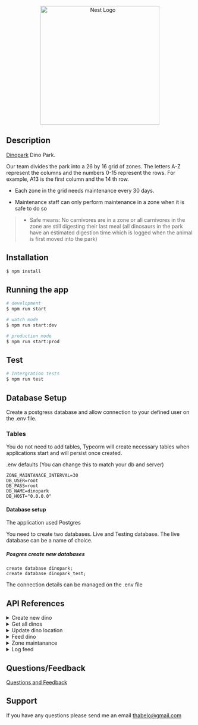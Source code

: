 <p align="center">
  <a href="http://bluelink.co.za:3000/apidoc/" target="blank"><img src="https://miro.medium.com/max/1400/0*jwIPb4cdMgMSVIKt" width="320" alt="Nest Logo" /></a>
</p>

## Description

[Dinopark](http://bluelink.co.za:3000/apidoc) Dino Park.

Our team divides the park into a 26 by 16 grid of zones. The letters A-Z represent the
columns and the numbers 0-15 represent the rows. For example, A13 is the first column and
the 14 th row.

* Each zone in the grid needs maintenance every 30 days.

* Maintenance staff can only perform maintenance in a zone when it is safe to do so

> * Safe means: No carnivores are in a zone or all carnivores in the zone are still
digesting their last meal (all dinosaurs in the park have an estimated digestion time
which is logged when the animal is first moved into the park)


## Installation

```bash
$ npm install
```

## Running the app

```bash
# development
$ npm run start

# watch mode
$ npm run start:dev

# production mode
$ npm run start:prod
```

## Test

```bash
# Intergration tests
$ npm run test
```
## Database Setup
Create a postgress database and allow connection to your defined user on the .env file.

### Tables
You do not need to add tables, Typeorm will create necessary tables when applications start and will persist once created.

.env defaults (You can change this to match your db and server)
```
ZONE_MAINTANACE_INTERVAL=30
DB_USER=root
DB_PASS=root
DB_NAME=dinopark
DB_HOST="0.0.0.0"
```

#### Database setup

The application used Postgres

You need to create two databases. Live and Testing database. The live database can be a name of choice.

##### Posgres create new databases
```
create database dinopark;
create database dinopark_test;
```
The connection details can be managed on the .env file

## API References 

<details>
  <summary>Create new dino</summary>
  
##### Request

```
curl -X 'POST' \
  'http://0.0.0.0:3000/api/dinos' \
  -H 'accept: application/json' \
  -H 'Content-Type: application/json' \
  -d '
  {
    "name": "McGroggity Test 1",
    "species": "Tyrannosaurus Test 1",
    "gender": "male",
    "digestion_period_in_hours": 2,
    "herbivore": false,
    "location": "A3",
    "park_id": 1
  }'
```

#### Response body
```
{
  "id": 1,
  "name": "McGroggity Test 1",
  "species": "Tyrannosaurus Test 1",
  "gender": "male",
  "digestion_period_in_hours": 2,
  "herbivore": false,
  "location": "A3",
  "park_id": 1,
  "kind": "dino_added"
}
```
</details>

<details>
  <summary>Get all dinos</summary>

#### Request
```
curl -X 'GET' \
  'http://0.0.0.0:3000/api/dinos' \
  -H 'accept: application/json'
```

#### Response
```
[
  {
    "id": 1,
    "name": "McGroggity Test 1",
    "species": "Tyrannosaurus Test 1",
    "gender": "male",
    "digestion_period_in_hours": 2,
    "herbivore": false,
    "location": "A3",
    "park_id": 1
  },
  {
    "id": 2,
    "name": "McGroggity Test 2",
    "species": "Tyrannosaurus Test 2",
    "gender": "male",
    "digestion_period_in_hours": 2,
    "herbivore": false,
    "location": "A3",
    "park_id": 1
  }
]
```
</details>
  
<details>
  <summary>Update dino location</summary>

#### Request
```
curl -X 'PATCH' \
  'http://0.0.0.0:3000/api/dinos/25' \
  -H 'accept: application/json' \
  -H 'Content-Type: application/json' \
  -d '{
  "location": "A0",
  "park_id": 1
}'
```
  
#### Response
```
{
  "location": "A0",
  "park_id": 1,
  "kind": "dino_location_updated",
  "dinosaur_id": 25,
  "time": "2021-10-15T03:26:39.898Z"
}
```
</details>

<details>
  <summary>Feed dino</summary>

#### Request 
```
curl -X 'PATCH' \
  'http://0.0.0.0:3000/api/dinos/feed/25' \
  -H 'accept: application/json'
```
  
#### Response
```
{
  "location": "A0",
  "park_id": 1,
  "kind": "dino_fed",
  "dinosaur_id": 25,
  "time": "2021-10-15T03:28:07.577Z"
}
```
</details>

<details>
  <summary>Zone maintanance</summary>

#### Request
```
curl -X 'POST' \
  'http://0.0.0.0:3000/api/dinos/maintanance' \
  -H 'accept: */*' \
  -H 'Content-Type: application/json' \
  -d '{
  "location": "A0",
  "park_id": 1
}'
```

#### Response
```
{
  "location": "A0",
  "park_id": 1,
  "kind": "maintenance_performed",
  "time": "2021-10-15T03:31:20.212Z"
}
```
</details>

<details>
  <summary>Log feed </summary>

#### Request
```
curl -X 'GET' \
  'http://0.0.0.0:3000/api/logs/feed' \
  -H 'accept: */*'
```

#### Response
```
[
  {
    "name": "McGroggity Test 1",
    "species": "Tyrannosaurus Test 1",
    "gender": "male",
    "digestion_period_in_hours": 2,
    "location": "A3",
    "park_id": 1,
    "kind": "dino_added",
    "dinosaur_id": 22,
    "time": "2021-10-14T16:28:45.722Z"
  },
  {
    "name": "McGroggity Test 2",
    "species": "Tyrannosaurus Test 2",
    "gender": "male",
    "digestion_period_in_hours": 2,
    "location": "A3",
    "park_id": 1,
    "kind": "dino_added",
    "dinosaur_id": 23,
    "time": "2021-10-14T16:28:57.601Z"
  }
]
```
</details>

## Questions/Feedback 

[Questions and Feedback](https://docs.google.com/document/d/1FwF9jZfKJM_SS7eTi_S98sEn4uhX7QG9kR7mevcKWmQ)

## Support

If you have any questions please send me an email thabelo@gmail.com
